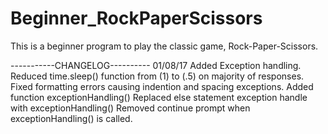 # Beginner_RockPaperScissors
This is a beginner program to play the classic game, Rock-Paper-Scissors.

-----------CHANGELOG----------
01/08/17
Added Exception handling.
Reduced time.sleep() function from (1) to (.5) on majority of responses.
Fixed formatting errors causing indention and spacing exceptions.
Added function exceptionHandling()
Replaced else statement exception handle with exceptionHandling()
Removed continue prompt when exceptionHandling() is called.
